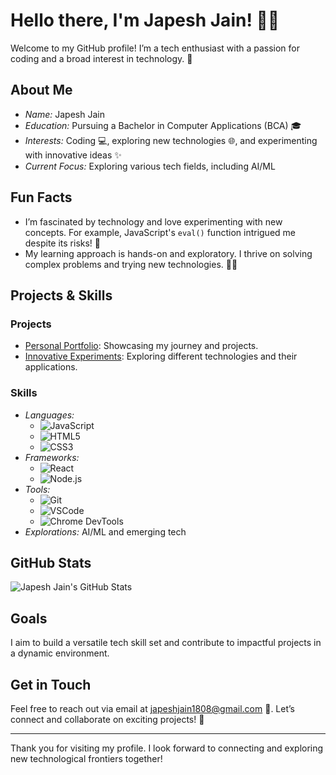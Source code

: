# Hello there, I'm Japesh Jain! 👋🌟

Welcome to my GitHub profile! I’m a tech enthusiast with a passion for coding and a broad interest in technology. 🚀

## About Me

- *Name:* Japesh Jain
- *Education:* Pursuing a Bachelor in Computer Applications (BCA) 🎓
- *Interests:* Coding 💻, exploring new technologies 🌐, and experimenting with innovative ideas ✨
- *Current Focus:* Exploring various tech fields, including AI/ML

## Fun Facts

- I’m fascinated by technology and love experimenting with new concepts. For example, JavaScript's <code>eval()</code> function intrigued me despite its risks! 🧩
- My learning approach is hands-on and exploratory. I thrive on solving complex problems and trying new technologies. 🧠💡

## Projects & Skills

### Projects

- [Personal Portfolio](#): Showcasing my journey and projects.
- [Innovative Experiments](#): Exploring different technologies and their applications.

### Skills

- *Languages:* 
  - ![JavaScript](https://img.shields.io/badge/-JavaScript-F7DF1C?logo=javascript&logoColor=black)
  - ![HTML5](https://img.shields.io/badge/-HTML5-E34F26?logo=html5&logoColor=white)
  - ![CSS3](https://img.shields.io/badge/-CSS3-1572B6?logo=css3&logoColor=white)
- *Frameworks:* 
  - ![React](https://img.shields.io/badge/-React-61DAFB?logo=react&logoColor=black)
  - ![Node.js](https://img.shields.io/badge/-Node.js-339933?logo=node.js&logoColor=white)
- *Tools:* 
  - ![Git](https://img.shields.io/badge/-Git-F05032?logo=git&logoColor=white)
  - ![VSCode](https://img.shields.io/badge/-VSCode-007ACC?logo=visual-studio-code&logoColor=white)
  - ![Chrome DevTools](https://img.shields.io/badge/-Chrome%20DevTools-4285F4?logo=google-chrome&logoColor=white)
- *Explorations:* AI/ML and emerging tech

## GitHub Stats

![Japesh Jain's GitHub Stats](https://github-readme-stats.vercel.app/api?username=japeshjain&show_icons=true&count_private=true&hide_title=true&hide=prs&hide_rank=true&theme=radical)


## Goals

I aim to build a versatile tech skill set and contribute to impactful projects in a dynamic environment.

## Get in Touch

Feel free to reach out via email at [japeshjain1808@gmail.com](mailto:japeshjain1808@gmail.com) 📧. Let’s connect and collaborate on exciting projects! 🤝

---

Thank you for visiting my profile. I look forward to connecting and exploring new technological frontiers together!
